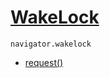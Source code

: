 # [WakeLock](https://developer.mozilla.org/zh-CN/docs/Web/API/WakeLock)

`navigator.wakelock`

- [request()](https://developer.mozilla.org/zh-CN/docs/Web/API/WakeLock/request)